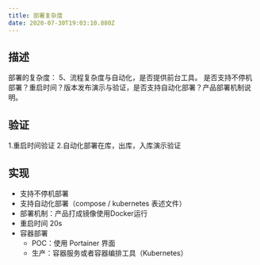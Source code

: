 ```yaml
---
title: 部署复杂度
date: 2020-07-30T19:03:10.880Z
---
```


## 描述

部署的复杂度：
5、流程复杂度与自动化，是否提供前台工具。
是否支持不停机部署？重启时间？版本发布演示与验证，是否支持自动化部署？产品部署机制说明。

## 验证

1.重启时间验证
2.自动化部署在库，出库，入库演示验证

## 实现

- 支持不停机部署
- 支持自动化部署（compose / kubernetes 表述文件）
- 部署机制：产品打成镜像使用Docker运行
- 重启时间 20s
- 容器部署
  - POC：使用 Portainer 界面
  - 生产：容器服务或者容器编排工具（Kubernetes）
